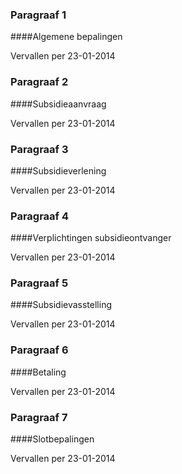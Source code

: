 <meta http-equiv='Content-Type' content='text/html; charset=utf-8' />

### Paragraaf 1  

####Algemene bepalingen

Vervallen per 23-01-2014 

### Paragraaf 2  

####Subsidieaanvraag

Vervallen per 23-01-2014 

### Paragraaf 3  

####Subsidieverlening

Vervallen per 23-01-2014 

### Paragraaf 4  

####Verplichtingen subsidieontvanger

Vervallen per 23-01-2014 

### Paragraaf 5  

####Subsidievasstelling

Vervallen per 23-01-2014 

### Paragraaf 6  

####Betaling

Vervallen per 23-01-2014 

### Paragraaf 7  

####Slotbepalingen

Vervallen per 23-01-2014 

